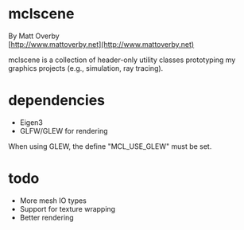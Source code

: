 # mclscene

By Matt Overby  
[http://www.mattoverby.net](http://www.mattoverby.net)

mclscene is a collection of header-only utility classes prototyping my graphics projects (e.g., simulation, ray tracing).

# dependencies

- Eigen3
- GLFW/GLEW for rendering

When using GLEW, the define "MCL_USE_GLEW" must be set.

# todo

- More mesh IO types
- Support for texture wrapping
- Better rendering
